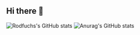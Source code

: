 ## Hi there 👋


![Rodfuchs's GitHub stats](https://github-readme-stats.vercel.app/api?username=Rodfuchs&theme=kacho_ga_icons=true)
![Anurag's GitHub stats](https://github-readme-stats.vercel.app/api?username=Rodfuchs&theme=dark&show_icons=true)
